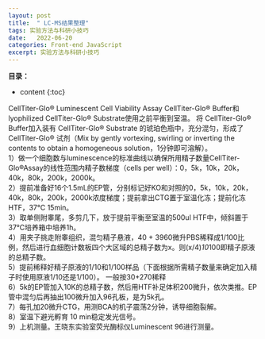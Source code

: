 ```yaml
---
layout: post
title:  " LC-MS结果整理"
tags: 实验方法与科研小技巧
date:   2022-06-20
categories: Front-end JavaScript
excerpt: 实验方法与科研小技巧
---
```



**目录：**

* content
{:toc}


CellTiter-Glo® Luminescent Cell Viability Assay
CellTiter-Glo® Buffer和lyophilized CellTiter-Glo® Substrate使用之前平衡到室温。
将 CellTiter-Glo® Buffer加入装有 CellTiter-Glo® Substrate 的琥珀色瓶中，充分混匀，形成了 CellTiter-Glo® 试剂（Mix by gently vortexing, swirling or inverting the contents to obtain a homogeneous solution，1分钟即可溶解）。<br>
1）做一个细胞数与luminescence的标准曲线以确保所用精子数量CellTiter-Glo®Assay的线性范围内精子数梯度（cells per well）：0，5k，10k，20k，40k，80k，200k，2000k。<br>
2）提前准备好16个1.5mL的EP管，分别标记好KO和对照的0，5k，10k，20k，40k，80k，200k，2000k浓度梯度；提前拿出CTG置于室温化冻；提前化冻HTF，37℃ 15min。<br>
3）取单侧附睾尾，多剪几下，放于提前平衡至室温的500ul HTF中，倾斜置于37℃培养箱中培养1h。<br>
4）用夹子挑走附睾组织，混匀精子悬液，40 + 3960微升PBS稀释成1/100比例，然后进行血细胞计数板四个大区域的总精子数为x。则(x/4)*10*100即精子原液的总精子数。<br>
5）提前稀释好精子原液的1/10和1/100样品（下面根据所需精子数量来确定加入精子时使用原液1/10还是1/100）。   一般按30+270稀释<br>
6）5k的EP管加入10K的总精子数，然后用HTF补足体积200微升，依次类推。EP管中混匀后再抽出100微升加入96孔板，是为5k孔。<br>
7）每孔加20微升CTG，用测BCA的机子震荡2分钟，诱导细胞裂解。 <br>
8）室温下避光孵育 10 min稳定发光信号。<br>
9）上机测量。王晓东实验室荧光酶标仪Luminescent 96进行测量。<br>
